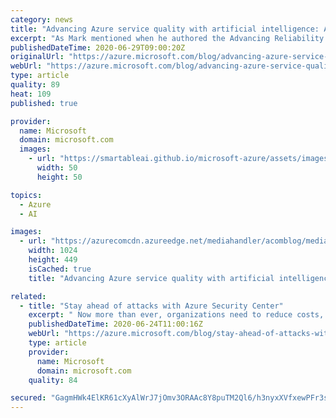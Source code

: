 ```yaml
---
category: news
title: "Advancing Azure service quality with artificial intelligence: AIOps"
excerpt: "As Mark mentioned when he authored the Advancing Reliability blog series, building and operating a global cloud infrastructure at the scale of Azure is a complex task with hundreds of ever-evolving service components, spanning more than 160 datacenters and across more than 60 regions."
publishedDateTime: 2020-06-29T09:00:20Z
originalUrl: "https://azure.microsoft.com/blog/advancing-azure-service-quality-with-artificial-intelligence-aiops/"
webUrl: "https://azure.microsoft.com/blog/advancing-azure-service-quality-with-artificial-intelligence-aiops/"
type: article
quality: 89
heat: 109
published: true

provider:
  name: Microsoft
  domain: microsoft.com
  images:
    - url: "https://smartableai.github.io/microsoft-azure/assets/images/organizations/microsoft.com-50x50.jpg"
      width: 50
      height: 50

topics:
  - Azure
  - AI

images:
  - url: "https://azurecomcdn.azureedge.net/mediahandler/acomblog/media/Default/blog/23aa03d8-6047-40dd-9a74-f9785e4ca016.png"
    width: 1024
    height: 449
    isCached: true
    title: "Advancing Azure service quality with artificial intelligence: AIOps"

related:
  - title: "Stay ahead of attacks with Azure Security Center"
    excerpt: " Now more than ever, organizations need to reduce costs, keep up with compliance requirements, all while managing risks in this constantly evolving landscape."
    publishedDateTime: 2020-06-24T11:00:16Z
    webUrl: "https://azure.microsoft.com/blog/stay-ahead-of-attacks-with-azure-security-center/"
    type: article
    provider:
      name: Microsoft
      domain: microsoft.com
    quality: 84

secured: "GagmHWk4ElKR61cXyAlWrJ7jOmv3ORAAc8Y8puTM2Ql6/h3nyxXVfxewPFr3sv7vm6iiARXZejFX1YCEdi4Wq5JKDvl2an57ETq7wUw6kb+T/Sprrq7pAmSMJ1o25HHAabSlDBoTZILQOJWSjoxqf9SRxtR1xFlmHzi6gEedm3L5FjHwTACb+4ivJ5tVXHgamzNTQ6JMBT0Ra/tvJRICafRFuJF/EJhH+fMtOJhmVgwzxnzU7KflBr1K0FsuVw4kq+Vn5sErHKWwGG5IbIn5P0Qu/paMCJ50u/u1YYICJbSloKJcGpe7Wzs1rvIarIS/fMmh+uvr55XkrYlWX678Jw/zk6MgGP3PxXCt/mU+8eg=;GPgs1g/vCFsw56+mDnGYzQ=="
---
```



